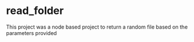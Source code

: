 # read_folder
This project was a node based project to return a random file based on the parameters provided
